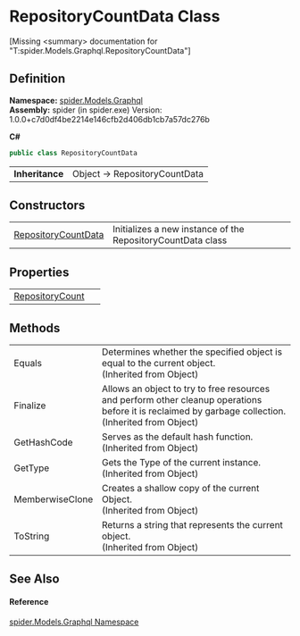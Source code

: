 # RepositoryCountData Class


\[Missing &lt;summary&gt; documentation for "T:spider.Models.Graphql.RepositoryCountData"\]



## Definition
**Namespace:** <a href="a7324a28-4f46-beaa-9269-26a8fa385391">spider.Models.Graphql</a>  
**Assembly:** spider (in spider.exe) Version: 1.0.0+c7d0df4be2214e146cfb2d406db1cb7a57dc276b

**C#**
``` C#
public class RepositoryCountData
```

<table><tr><td><strong>Inheritance</strong></td><td>Object  →  RepositoryCountData</td></tr>
</table>



## Constructors
<table>
<tr>
<td><a href="b1f9a461-c4ea-5953-3422-6a93958062c6">RepositoryCountData</a></td>
<td>Initializes a new instance of the RepositoryCountData class</td></tr>
</table>

## Properties
<table>
<tr>
<td><a href="494ccfca-e159-93fb-1661-95ff43ab64b4">RepositoryCount</a></td>
<td> </td></tr>
</table>

## Methods
<table>
<tr>
<td>Equals</td>
<td>Determines whether the specified object is equal to the current object.<br />(Inherited from Object)</td></tr>
<tr>
<td>Finalize</td>
<td>Allows an object to try to free resources and perform other cleanup operations before it is reclaimed by garbage collection.<br />(Inherited from Object)</td></tr>
<tr>
<td>GetHashCode</td>
<td>Serves as the default hash function.<br />(Inherited from Object)</td></tr>
<tr>
<td>GetType</td>
<td>Gets the Type of the current instance.<br />(Inherited from Object)</td></tr>
<tr>
<td>MemberwiseClone</td>
<td>Creates a shallow copy of the current Object.<br />(Inherited from Object)</td></tr>
<tr>
<td>ToString</td>
<td>Returns a string that represents the current object.<br />(Inherited from Object)</td></tr>
</table>

## See Also


#### Reference
<a href="a7324a28-4f46-beaa-9269-26a8fa385391">spider.Models.Graphql Namespace</a>  
